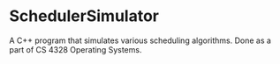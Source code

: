 # SchedulerSimulator
A C++ program that simulates various scheduling algorithms. Done as a part of CS 4328 Operating Systems.

